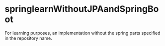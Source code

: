 # springlearnWithoutJPAandSpringBoot

For learning purposes, an implementation without the spring parts specified in the repository name.
